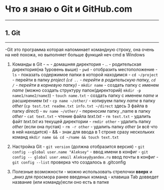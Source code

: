 # Что я знаю о Git и GitHub.com

------

## 1. Git

-----
-Git это программа которая напоминает командную строку, она очень на неё похожа, но выполняет больше функций неч cmd в Windows

   1. Команды в Git
	- ~ - домашняя директория
	- .. - родительская директория(на 1уровень выше)
	- `pwd` - отобразить местоположение
	- `ls` - показать содержимое папки в которой находимся
	- `cd ~/project` - перейти в папку _project_  _(`cd ..` - перейти в родительскую папку, `cd /` - перейти в корневую папку)_
	- `mkdir name` - создать папку с именем _name_ (можно создать структуру папок(директорий) `mkdir -p name1/name2/name3`)
	- `touch name.txt` - создать папку с именем _name_ и расширением _txt_
	- `cp name ~/other/` - копируем папку _name_  в папку _other_ (`cp test.txt readme.txt info.txt ~/direct` здесь 3 файла в папку _direct_)
	- `mv name ~/other/` - переносим папку _name  в папку _other_
	- `cat text.txt` - чтение файла _text.txt_
	- `rm text.txt` - удалить файт _text.txt_ из текущей директории
	- `rmdir other` - удалить папку _other_ (если она пустая)
	- `rm -r other` - удалить папку _other_ (и всё что в ней находится)
	- && - знак для ввода в 1 строке сразу нескольких команд `mkdir name && cd ~/name && touch text.txt`


   2. Настройка Git
	- `git version` (должна отобразится версия)
	- `git config --global user.name "Aleksey"` - ввод имени в конфиг
	- `git config -- global user.email Aleksey@yandex.ru`  ввод почты в конфиг
	- `git config --list` проверка что создалось в .gitconfig

   3. Полезные возможности
	- можно использовать стрелочки __вверх__ и __вниз_ для просмора ранее введеных команд
	- клавиша Tab довведет название (или команду)если оно есть в папке